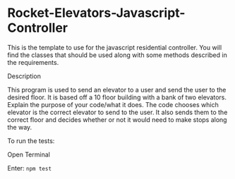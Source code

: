 # Rocket-Elevators-Javascript-Controller
This is the template to use for the javascript residential controller. You will find the classes that should be used along with some methods described in the requirements.

Description

This program is used to send an elevator to a user and send the user to the desired floor. It is based off a 10 floor building with a bank of two elevators.
Explain the purpose of your code/what it does. The code chooses which elevator is the correct elevator to send to the user. It also sends them to the correct floor and decides whether or not it would need to make stops along the way.




To run the tests:

Open Terminal

Enter: `npm test`


